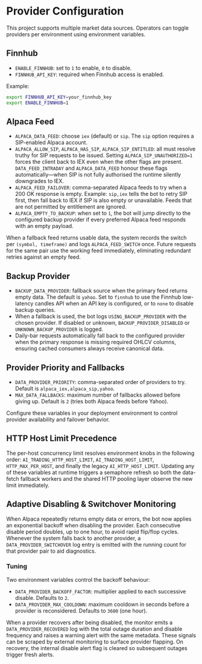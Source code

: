 # Provider Configuration

This project supports multiple market data sources. Operators can toggle providers per environment using environment variables.

## Finnhub

- `ENABLE_FINNHUB`: set to `1` to enable, `0` to disable.
- `FINNHUB_API_KEY`: required when Finnhub access is enabled.

Example:

```bash
export FINNHUB_API_KEY=your_finnhub_key
export ENABLE_FINNHUB=1
```

## Alpaca Feed

- `ALPACA_DATA_FEED`: choose `iex` (default) or `sip`. The `sip` option requires a SIP-enabled Alpaca account.
- `ALPACA_ALLOW_SIP`, `ALPACA_HAS_SIP`, `ALPACA_SIP_ENTITLED`: all must resolve truthy for SIP requests to be issued. Setting
  `ALPACA_SIP_UNAUTHORIZED=1` forces the client back to IEX even when the other flags are present. `DATA_FEED_INTRADAY` and
  `ALPACA_DATA_FEED` honour these flags automatically—when SIP is not fully authorised the runtime silently downgrades to IEX.
- `ALPACA_FEED_FAILOVER`: comma-separated Alpaca feeds to try when a 200 OK response is empty. Example: `sip,iex` tells the bot to
  retry SIP first, then fall back to IEX if SIP is also empty or unavailable. Feeds that are not permitted by entitlement are
  ignored.
- `ALPACA_EMPTY_TO_BACKUP`: when set to `1`, the bot will jump directly to the configured backup provider if every preferred
  Alpaca feed responds with an empty payload.

When a fallback feed returns usable data, the system records the switch per `(symbol, timeframe)` and logs `ALPACA_FEED_SWITCH`
once. Future requests for the same pair use the working feed immediately, eliminating redundant retries against an empty feed.

## Backup Provider

- `BACKUP_DATA_PROVIDER`: fallback source when the primary feed returns empty data. The default is `yahoo`. Set to `finnhub` to use the Finnhub low-latency candles API when an API key is configured, or to `none` to disable backup queries.
- When a fallback is used, the bot logs `USING_BACKUP_PROVIDER` with the chosen provider. If disabled or unknown, `BACKUP_PROVIDER_DISABLED` or `UNKNOWN_BACKUP_PROVIDER` is logged.
- Daily-bar requests automatically fall back to the configured provider when the primary response is missing required OHLCV columns, ensuring cached consumers always receive canonical data.

## Provider Priority and Fallbacks

- `DATA_PROVIDER_PRIORITY`: comma-separated order of providers to try. Default is `alpaca_iex,alpaca_sip,yahoo`.
- `MAX_DATA_FALLBACKS`: maximum number of fallbacks allowed before giving up. Default is `2` (tries both Alpaca feeds before Yahoo).

Configure these variables in your deployment environment to control provider availability and failover behavior.

## HTTP Host Limit Precedence

The per-host concurrency limit resolves environment knobs in the following order: `AI_TRADING_HTTP_HOST_LIMIT`,
`AI_TRADING_HOST_LIMIT`, `HTTP_MAX_PER_HOST`, and finally the legacy `AI_HTTP_HOST_LIMIT`. Updating any of these variables at
runtime triggers a semaphore refresh so both the data-fetch fallback workers and the shared HTTP pooling layer observe the new
limit immediately.

## Adaptive Disabling & Switchover Monitoring

When Alpaca repeatedly returns empty data or errors, the bot now applies an
exponential backoff when disabling the provider. Each consecutive disable
period doubles, up to one hour, to avoid rapid flip/flop cycles. Whenever the
system falls back to another provider, a `DATA_PROVIDER_SWITCHOVER` log entry
is emitted with the running count for that provider pair to aid diagnostics.

### Tuning

Two environment variables control the backoff behaviour:

- `DATA_PROVIDER_BACKOFF_FACTOR`: multiplier applied to each successive
  disable. Defaults to `2`.
- `DATA_PROVIDER_MAX_COOLDOWN`: maximum cooldown in seconds before a provider
  is reconsidered. Defaults to `3600` (one hour).

When a provider recovers after being disabled, the monitor emits a
`DATA_PROVIDER_RECOVERED` log with the total outage duration and disable
frequency and raises a warning alert with the same metadata. These signals can
be scraped by external monitoring to surface provider flapping. On recovery,
the internal disable alert flag is cleared so subsequent outages trigger fresh
alerts.
